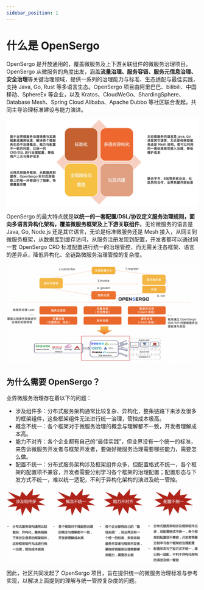 ```yaml
---
sidebar_position: 1
---
```


# 什么是 OpenSergo

OpenSergo 是开放通用的，覆盖微服务及上下游关联组件的微服务治理项目。OpenSergo 从微服务的角度出发，涵盖**流量治理、服务容错、服务元信息治理、安全治理**等关键治理领域，提供一系列的治理能力与标准、生态适配与最佳实践，支持 Java, Go, Rust 等多语言生态。OpenSergo 项目由阿里巴巴、bilibili、中国移动、SphereEx 等企业，以及 Kratos、CloudWeGo、ShardingSphere、Database Mesh、Spring Cloud Alibaba、Apache Dubbo 等社区联合发起，共同主导治理标准建设与能力演进。

![highlights](../resources/opensergo-basic-highlights-cn.jpg)

OpenSergo 的最大特点就是**以统一的一套配置/DSL/协议定义服务治理规则，面向多语言异构化架构，覆盖微服务框架及上下游关联组件**。无论微服务的语言是 Java, Go, Node.js 还是其它语言，无论是标准微服务还是 Mesh 接入，从网关到微服务框架，从数据库到缓存访问，从服务注册发现到配置，开发者都可以通过同一套 OpenSergo CRD 标准配置进行统一的治理管控，而无需关注各框架、语言的差异点，降低异构化、全链路微服务治理管控的复杂度。

![landscape](../resources/opensergo-spec-areas-cn.png)

## 为什么需要 OpenSergo？

业界微服务治理存在着以下的问题：

* 涉及组件多：分布式服务架构通常比较复杂、异构化，整条链路下来涉及很多的框架组件，这些框架组件无法进行统一治理，管控成本极高。
* 概念不统一：各个框架对于微服务治理的概念与理解都不一致，开发者理解成本高。
* 能力不对齐：各个企业都有自己的“最佳实践”，但业界没有一个统一的标准，来告诉微服务开发者与框架开发者，要做好微服务治理需要哪些能力，需要怎么做。
* 配置不统一：分布式服务架构涉及框架组件众多，但配置格式不统一，各个框架的配置项不兼容，开发者需要分别学习各个框架的治理配置；配置形态与下发方式不统一，难以统一适配，不利于异构化架构的演进及统一管控。

![](../resources/why-do-we-need-spec-background.jpg)

因此，社区共同发起了 OpenSergo 项目，旨在提供统一的微服务治理标准与参考实现，以解决上面提到的理解与统一管控复杂度的问题。